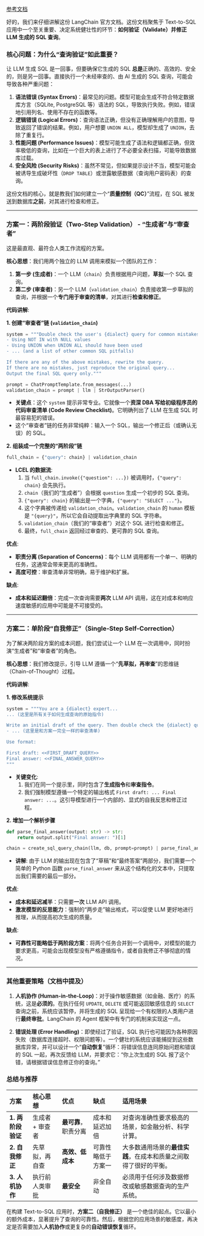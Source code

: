 [参考文档](https://python.langchain.com/docs/how_to/sql_query_checking/)

好的，我们来仔细讲解这份 LangChain 官方文档。这份文档聚焦于 Text-to-SQL 应用中一个至关重要、决定系统健壮性的环节：**如何验证（Validate）并修正 LLM 生成的 SQL 查询**。

### 核心问题：为什么“查询验证”如此重要？

让 LLM 生成 SQL 是一回事，但要确保它生成的 SQL **总是**正确的、高效的、安全的，则是另一回事。直接执行一个未经审查的、由 AI 生成的 SQL 查询，可能会导致各种严重问题：

1.  **语法错误 (Syntax Errors)**：最常见的问题。模型可能会生成不符合特定数据库方言（SQLite, PostgreSQL 等）语法的 SQL，导致执行失败。例如，错误地引用列名、使用不存在的函数等。
2.  **逻辑错误 (Logical Errors)**：查询语法正确，但没有正确理解用户的意图，导致返回了错误的结果。例如，用户想要 `UNION ALL`，模型却生成了 `UNION`，去除了重复行。
3.  **性能问题 (Performance Issues)**：模型可能生成了语法和逻辑都正确，但效率极低的查询，比如在一个巨大的表上进行了不必要全表扫描，可能导致数据库过载。
4.  **安全风险 (Security Risks)**：虽然不常见，但如果提示设计不当，模型可能会被诱导生成破坏性（`DROP TABLE`）或泄露敏感数据（查询用户密码表）的查询。

这份文档的核心，就是教我们如何建立一个“**质量控制（QC）**”流程，在 SQL 被发送到数据库**之前**，对其进行检查和修正。

---

### 方案一：两阶段验证（Two-Step Validation） - “生成者”与“审查者”

这是最直观、最符合人类工作流程的方案。

**核心思想**：我们用两个独立的 LLM 调用来模拟一个团队的工作：
1.  **第一步 (生成者)**：一个 LLM（`chain`）负责根据用户问题，**草拟**一个 SQL 查询。
2.  **第二步 (审查者)**：另一个 LLM（`validation_chain`）负责接收第一步草拟的查询，并根据一个**专门用于审查的清单**，对其进行**检查和修正**。

**代码讲解**:

**1. 创建“审查者”链 (`validation_chain`)**
```python
system = """Double check the user's {dialect} query for common mistakes, including:
- Using NOT IN with NULL values
- Using UNION when UNION ALL should have been used
- ... (and a list of other common SQL pitfalls)

If there are any of the above mistakes, rewrite the query.
If there are no mistakes, just reproduce the original query...
Output the final SQL query only."""

prompt = ChatPromptTemplate.from_messages(...)
validation_chain = prompt | llm | StrOutputParser()
```
*   **关键点**：这个 `system` 提示非常专业。它就像一个**资深 DBA 写给初级程序员的代码审查清单 (Code Review Checklist)**。它明确列出了 LLM 在生成 SQL 时最容易犯的错误。
*   这个“审查者”链的任务非常纯粹：输入一个 SQL，输出一个修正后（或确认无误）的 SQL。

**2. 组装成一个完整的“两阶段”链**
```python
full_chain = {"query": chain} | validation_chain
```
*   **LCEL 的数据流**:
    1.  当 `full_chain.invoke({"question": ...})` 被调用时，`{"query": chain}` 会先执行。
    2.  `chain`（我们的“生成者”）会根据 `question` 生成一个初步的 SQL 查询。
    3.  `{"query": chain}` 的输出是一个字典，`{"query": "SELECT ..."}`。
    4.  这个字典被传递给 `validation_chain`。`validation_chain` 的 `human` 模板是 `"{query}"`，所以它会自动提取出字典里的 SQL 字符串。
    5.  `validation_chain`（我们的“审查者”）对这个 SQL 进行检查和修正。
    6.  最终，`full_chain` 返回经过审查的、更可靠的 SQL 查询。

**优点**:
*   **职责分离 (Separation of Concerns)**：每个 LLM 调用都有一个单一、明确的任务，这通常会带来更高的准确性。
*   **高度可控**：审查清单非常明确，易于维护和扩展。

**缺点**:
*   **成本和延迟翻倍**：完成一次查询需要**两次** LLM API 调用，这在对成本和响应速度敏感的应用中可能是不可接受的。

---

### 方案二：单阶段“自我修正”（Single-Step Self-Correction）

为了解决两阶段方案的成本问题，我们尝试让一个 LLM 在一次调用中，同时扮演“生成者”和“审查者”的角色。

**核心思想**：我们修改提示，引导 LLM 遵循一个“**先草拟，再审查**”的思维链（Chain-of-Thought）过程。

**代码讲解**:

**1. 修改系统提示**
```python
system = """You are a {dialect} expert...
... (这里是所有关于如何生成查询的原始指令)

Write an initial draft of the query. Then double check the {dialect} query for common mistakes, including:
- ... (这里是和方案一完全一样的审查清单)

Use format:

First draft: <<FIRST_DRAFT_QUERY>>
Final answer: <<FINAL_ANSWER_QUERY>>
"""
```
*   **关键变化**:
    1.  我们在同一个提示里，同时包含了**生成指令**和**审查指令**。
    2.  我们强制模型遵循一个特定的输出格式 `First draft: ... Final answer: ...`。这引导模型进行一个内部的、显式的自我反思和修正过程。

**2. 增加一个解析步骤**
```python
def parse_final_answer(output: str) -> str:
    return output.split("Final answer: ")[1]

chain = create_sql_query_chain(llm, db, prompt=prompt) | parse_final_answer
```
*   **讲解**: 由于 LLM 的输出现在包含了“草稿”和“最终答案”两部分，我们需要一个简单的 Python 函数 `parse_final_answer` 来从这个结构化的文本中，只提取出我们需要的最后一部分。

**优点**:
*   **成本和延迟减半**：只需要**一次** LLM API 调用。
*   **激发模型的反思能力**：强制的“两步走”输出格式，可以促使 LLM 更好地进行推理，从而提高初次生成的质量。

**缺点**:
*   **可靠性可能略低于两阶段方案**：将两个任务合并到一个调用中，对模型的能力要求更高，可能会出现模型没有严格遵循指令，或者自我修正不够彻底的情况。

---

### 其他重要策略（文档中提及）

1.  **人机协作 (Human-in-the-Loop)**：对于操作敏感数据（如金融、医疗）的系统，这是**必须的**。在执行任何 `UPDATE`, `DELETE` 或可能返回敏感信息的 `SELECT` 查询之前，系统应该暂停，并将生成的 SQL 呈现给一个有权限的人类用户进行**最终审批**。LangChain 的 Agent 框架中有专门的机制来实现这一点。

2.  **错误处理 (Error Handling)**：即使经过了验证，SQL 执行也可能因为各种原因失败（数据库连接超时、权限问题等）。一个健壮的系统应该能捕捉到这些数据库异常，并可以设计一个“**自动恢复**”循环：将错误信息连同原始问题和错误的 SQL 一起，再次反馈给 LLM，并要求它：“你上次生成的 SQL 报了这个错，请根据错误信息修正你的查询。”

### 总结与推荐

| 方案 | 核心思想 | 优点 | 缺点 | 适用场景 |
| :--- | :--- | :--- | :--- | :--- |
| **1. 两阶段验证** | 生成者 + 审查者 | **最可靠**，职责分离 | 成本和延迟加倍 | 对查询准确性要求极高的场景，如金融分析、科学计算。 |
| **2. 自我修正** | 先草拟，再自查 | **高效、低成本** | 可靠性略低于方案一 | 大多数通用场景的**最佳实践**，在成本和质量之间取得了很好的平衡。 |
| **3. 人机协作** | 执行前人类审批 | **最安全** | 非全自动 | 必须用于任何涉及数据修改或敏感数据查询的生产系统。 |

在构建 Text-to-SQL 应用时，**方案二（自我修正）** 是一个绝佳的起点。它以最小的额外成本，显著提升了查询的可靠性。然后，根据您的应用场景的敏感度，再决定是否需要加入**人机协作**或更复杂的**自动错误恢复**循环。